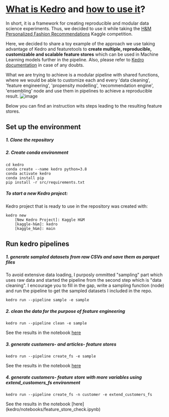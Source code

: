 # [What is Kedro](https://kedro.readthedocs.io/en/stable/introduction/introduction.html) and [how to use it](https://kedro.readthedocs.io/en/stable/tutorial/spaceflights_tutorial.html)? 

In short, it is a framework for creating reproducible and modular data science experiments. Thus, we decided to use it while taking the [H&M Personalized Fashion Recommendations](https://www.kaggle.com/competitions/h-and-m-personalized-fashion-recommendations) Kaggle competition. 

Here, we decided to share a toy example of the approach we use taking advantage of Kedro and featuretools to **create multiple, reproducible, customizable and scalable feature stores** which can be used in Machine Learning models further in the pipeline. Also, please refer to [Kedro documentation](https://kedro.readthedocs.io/en/stable/index.html) in case of any doubts. 

What we are trying to achieve is a modular pipeline with shared functions, where we would be able to customize each and every 'data cleaning', 'feature engineering', 'propensity modelling', 'recommendation engine', 'ensembling' node and use them in pipelines to achieve a reproducible result.
![image](https://user-images.githubusercontent.com/24912552/164473659-11deebbd-2bc5-4684-8f19-767d4ab4b9fa.png)


Below you can find an instruction wits steps leading to the resulting feature stores.

## Set up the environment

##### 1. Clone the repository

##### 2. Create conda environment

```
cd kedro
conda create --name kedro python=3.8
conda activate kedro
conda install pip
pip install -r src/requirements.txt
```

##### To start a new Kedro project:
Kedro project that is ready to use in the repository was created with:
```
kedro new
    [New Kedro Project]: Kaggle H&M
    [kaggle-h&m]: kedro
    [kaggle_h&m]: main
```

## Run kedro pipelines

##### 1. generate sampled datasets from raw CSVs and save them as parquet files
To avoid extensive data loading, I purposly ommitted "sampling" part which uses raw data and started the pipeline from the second step which is "data cleaning". I encourage you to fill in the gap, write a sampling function (node) and run the pipeline to get the sampled datasets I included in the repo.
```
kedro run --pipeline sample -e sample
```
##### 2. clean the data for the purpose of feature engineering
```
kedro run --pipeline clean -e sample
```
See the results in the notebook [here](kedro/notebooks/data_check.ipynb)

##### 3. generate customers- and articles- feature stores
```
kedro run --pipeline create_fs -e sample
```
See the results in the notebook [here](kedro/notebooks/feature_store_check.ipynb)

##### 4. generate customers- feature store with more variables using extend_customers_fs environment
 ```
kedro run --pipeline create_fs -n customer -e extend_customers_fs
 ```
See the results in the notebook [here] (kedro/notebooks/feature_store_check.ipynb) 
